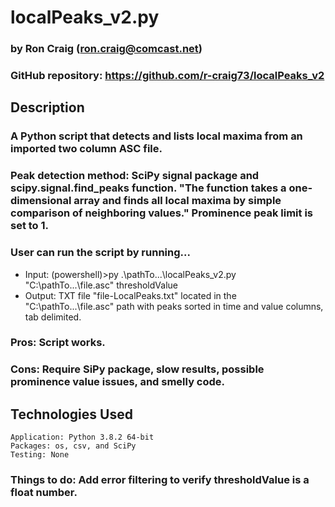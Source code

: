 # localPeaks_v2.py

### by Ron Craig (ron.craig@comcast.net)
### GitHub repository: https://github.com/r-craig73/localPeaks_v2

## Description
###  A Python script that detects and lists local maxima from an imported two column ASC file.

### Peak detection method: SciPy signal package and scipy.signal.find_peaks function.  "The function takes a one-dimensional array and finds all local maxima by simple comparison of neighboring values."  Prominence peak limit is set to 1.

### User can run the script by running...
* Input: (powershell)>py .\pathTo...\localPeaks_v2.py "C:\pathTo...\file.asc" thresholdValue
* Output: TXT file "file-LocalPeaks.txt" located in the "C:\pathTo...\file.asc" path with peaks sorted in time and value columns, tab delimited.
### Pros: Script works.
### Cons: Require SiPy package, slow results, possible prominence value issues, and smelly code.

## Technologies Used
```
Application: Python 3.8.2 64-bit
Packages: os, csv, and SciPy
Testing: None
```

### Things to do: Add error filtering to verify thresholdValue is a float number.

